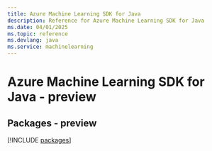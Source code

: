 ```yaml
---
title: Azure Machine Learning SDK for Java
description: Reference for Azure Machine Learning SDK for Java
ms.date: 04/01/2025
ms.topic: reference
ms.devlang: java
ms.service: machinelearning
---
```

# Azure Machine Learning SDK for Java - preview
## Packages - preview
[!INCLUDE [packages](machine-learning-index.md)]